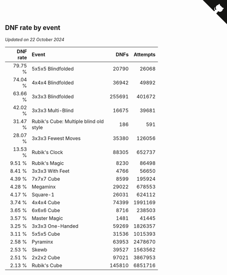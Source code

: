 ## DNF rate by event

*Updated on 22 October 2024*

| DNF rate | Event | DNFs | Attempts |
| ---: | :--- | ---: | ---: |
| 79.75 % | 5x5x5 Blindfolded | 20790 | 26068 |
| 74.04 % | 4x4x4 Blindfolded | 36942 | 49892 |
| 63.66 % | 3x3x3 Blindfolded | 255691 | 401672 |
| 42.02 % | 3x3x3 Multi-Blind | 16675 | 39681 |
| 31.47 % | Rubik's Cube: Multiple blind old style | 186 | 591 |
| 28.07 % | 3x3x3 Fewest Moves | 35380 | 126056 |
| 13.53 % | Rubik's Clock | 88305 | 652737 |
| 9.51 % | Rubik's Magic | 8230 | 86498 |
| 8.41 % | 3x3x3 With Feet | 4766 | 56650 |
| 4.39 % | 7x7x7 Cube | 8599 | 195924 |
| 4.28 % | Megaminx | 29022 | 678553 |
| 4.17 % | Square-1 | 26031 | 624112 |
| 3.74 % | 4x4x4 Cube | 74399 | 1991169 |
| 3.65 % | 6x6x6 Cube | 8716 | 238503 |
| 3.57 % | Master Magic | 1481 | 41445 |
| 3.25 % | 3x3x3 One-Handed | 59269 | 1826357 |
| 3.11 % | 5x5x5 Cube | 31536 | 1015393 |
| 2.58 % | Pyraminx | 63953 | 2478670 |
| 2.53 % | Skewb | 39527 | 1563562 |
| 2.51 % | 2x2x2 Cube | 97021 | 3867953 |
| 2.13 % | Rubik's Cube | 145810 | 6851716 |


<a href="https://github.com/jonatanklosko/wca_statistics" class="github-corner" aria-label="View source on Github"><svg width="80" height="80" viewBox="0 0 250 250" style="fill:#151513; color:#fff; position: absolute; top: 0; border: 0; right: 0;" aria-hidden="true"><path d="M0,0 L115,115 L130,115 L142,142 L250,250 L250,0 Z"></path><path d="M128.3,109.0 C113.8,99.7 119.0,89.6 119.0,89.6 C122.0,82.7 120.5,78.6 120.5,78.6 C119.2,72.0 123.4,76.3 123.4,76.3 C127.3,80.9 125.5,87.3 125.5,87.3 C122.9,97.6 130.6,101.9 134.4,103.2" fill="currentColor" style="transform-origin: 130px 106px;" class="octo-arm"></path><path d="M115.0,115.0 C114.9,115.1 118.7,116.5 119.8,115.4 L133.7,101.6 C136.9,99.2 139.9,98.4 142.2,98.6 C133.8,88.0 127.5,74.4 143.8,58.0 C148.5,53.4 154.0,51.2 159.7,51.0 C160.3,49.4 163.2,43.6 171.4,40.1 C171.4,40.1 176.1,42.5 178.8,56.2 C183.1,58.6 187.2,61.8 190.9,65.4 C194.5,69.0 197.7,73.2 200.1,77.6 C213.8,80.2 216.3,84.9 216.3,84.9 C212.7,93.1 206.9,96.0 205.4,96.6 C205.1,102.4 203.0,107.8 198.3,112.5 C181.9,128.9 168.3,122.5 157.7,114.1 C157.9,116.9 156.7,120.9 152.7,124.9 L141.0,136.5 C139.8,137.7 141.6,141.9 141.8,141.8 Z" fill="currentColor" class="octo-body"></path></svg></a><style>.github-corner:hover .octo-arm{animation:octocat-wave 560ms ease-in-out}@keyframes octocat-wave{0%,100%{transform:rotate(0)}20%,60%{transform:rotate(-25deg)}40%,80%{transform:rotate(10deg)}}@media (max-width:500px){.github-corner:hover .octo-arm{animation:none}.github-corner .octo-arm{animation:octocat-wave 560ms ease-in-out}}</style>
